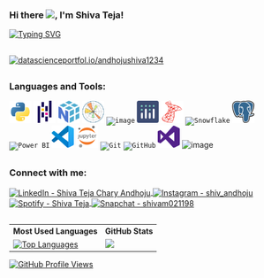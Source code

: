 ### Hi there <img src="https://raw.githubusercontent.com/MartinHeinz/MartinHeinz/master/wave.gif" width="30px">, I'm Shiva Teja!
[![Typing SVG](https://readme-typing-svg.herokuapp.com?font=Ubuntu&weight=500&size=21&duration=6000&pause=200&color=35B7F1&center=true&vCenter=true&width=600&height=45&lines=I+am+a+Business+Intelligence+Database+Analyst;Portfolio%3A+DataSciencePortfol.io%2Fandhojushiva1234;LinkedIn%3A+Shiva+Teja+Chary+Andhoju)](https://git.io/typing-svg)

##
<!-- Compact Portfolio Badge with Smaller Text -->
<a href="https://www.datascienceportfol.io/andhojushiva1234" target="_blank">
  <img height="40" width="300" 
       src="https://img.shields.io/badge/datascienceportfol.io%2Fandhojushiva1234-📊-35B7F1?style=flat&logoColor=white" 
       alt="datascienceportfol.io/andhojushiva1234"/>
</a>


##

### Languages and Tools:
<code><img height="40" width="40" src="https://raw.githubusercontent.com/github/explore/main/topics/python/python.png" alt="Python"/></code>
<code><img height="40" width="40" src="https://raw.githubusercontent.com/devicons/devicon/master/icons/pandas/pandas-original.svg" alt="Pandas"/></code>
<code><img height="40" width="40" src="https://raw.githubusercontent.com/devicons/devicon/master/icons/numpy/numpy-original.svg" alt="NumPy"/></code>
<code><img height="40" width="40" src="https://raw.githubusercontent.com/devicons/devicon/master/icons/matplotlib/matplotlib-original.svg" alt="Matplotlib"/></code>
<code><img width="40" height="40" alt="image" src="https://github.com/user-attachments/assets/f204a12e-6e36-42c5-bbe8-b71910d55039" alt="Seaborn"/></code>
<code><img height="40" width="40" src="https://raw.githubusercontent.com/devicons/devicon/master/icons/plotly/plotly-original.svg" alt="Plotly"/></code>
<code><img height="40" width="40" src="https://raw.githubusercontent.com/devicons/devicon/master/icons/microsoftsqlserver/microsoftsqlserver-plain.svg" alt="Sqlserver"/></code>
<code><img height="40" width="40" src="https://raw.githubusercontent.com/gilbarbara/logos/main/logos/snowflake-icon.svg" alt="Snowflake"/></code>
<code><img height="40" width="40" src="https://raw.githubusercontent.com/github/explore/main/topics/postgresql/postgresql.png" alt="PostgreSQL"/></code>
<code><img height="40" width="40" src="https://raw.githubusercontent.com/microsoft/PowerBI-Icons/main/SVG/Power-BI.svg" alt="Power BI"/></code>
<code><img height="40" width="40" src="https://raw.githubusercontent.com/github/explore/main/topics/visual-studio-code/visual-studio-code.png" alt="VS Code"/></code>
<code><img height="40" width="40" src="https://raw.githubusercontent.com/github/explore/main/topics/jupyter-notebook/jupyter-notebook.png" alt="Jupyter Notebook"/></code>
<code><img height="40" width="40" src="https://upload.wikimedia.org/wikipedia/commons/3/3f/Git_icon.svg" alt="Git"/></code>
<code><img height="40" width="40" src="https://github.githubassets.com/images/modules/logos_page/GitHub-Mark.png" alt="GitHub"/></code>
<code><img height="40" width="40" src="https://raw.githubusercontent.com/devicons/devicon/master/icons/visualstudio/visualstudio-plain.svg" alt="Visual Studio"/></code>
</code><img width="40" height="40" alt="image" src="https://github.com/user-attachments/assets/4d61db55-28b3-4cec-afa4-4a0a9da8ca4f" /></code>

##


### Connect with me:
<p align="left">
  <!-- LinkedIn -->
  <a href="https://www.linkedin.com/in/shiva-teja-chary-andhoju/" target="blank">
    <img align="center" src="https://raw.githubusercontent.com/rahuldkjain/github-profile-readme-generator/master/src/images/icons/Social/linked-in-alt.svg" alt="LinkedIn - Shiva Teja Chary Andhoju" height="30" width="40" />
  </a>

  <!-- Instagram -->
  <a href="https://www.instagram.com/shiv_andhoju?igsh=MWpwYmd3NjdmNnlpdA==" target="blank">
    <img align="center" src="https://raw.githubusercontent.com/rahuldkjain/github-profile-readme-generator/master/src/images/icons/Social/instagram.svg" alt="Instagram - shiv_andhoju" height="30" width="40" />
  </a>

  <!-- Spotify -->
  <a href="https://open.spotify.com/user/3165jhoqrcyryu4e4e2izmuwpg2y?si=5yeemytyRG6cYzipKErAog" target="blank">
    <img align="center" src="https://raw.githubusercontent.com/rahuldkjain/github-profile-readme-generator/master/src/images/icons/Social/spotify.svg" alt="Spotify - Shiva Teja" height="30" width="40" />
  </a>

  <!-- Snapchat -->
  <a href="https://www.snapchat.com/add/shivam021198?share_id=zluBk_xmyzg&locale=en-IN" target="blank">
    <img align="center" src="https://raw.githubusercontent.com/rahuldkjain/github-profile-readme-generator/master/src/images/icons/Social/snapchat.svg" alt="Snapchat - shivam021198" height="30" width="40" />
  </a>


##

<div align="center">
  <table border="0">
    <tr>
      <th>Most Used Languages</th>
      <th>GitHub Stats</th>
    </tr>
    <tr>
      <td>
        <a href="https://github.com/Shiva-teja-chary-andhoju">
          <img height="180em" src="https://github-readme-stats.vercel.app/api/top-langs/?username=Shiva-teja-chary-andhoju&layout=compact&langs_count=6&hide=html,css,cmake,makefile&bg_color=ffffff&title_color=35B7F1&text_color=000000" alt="Top Languages"/>
        </a>
      </td>
      <td>
        <a href="https://github.com/Shiva-teja-chary-andhoju">
          <img src="https://github-readme-stats.vercel.app/api?username=Shiva-teja-chary-andhoju&show_icons=true&number_format=long&border_radius=20&rank_icon=percentile&ring_color=35B7F1&bg_color=ffffff&title_color=35B7F1&text_color=000000&icon_color=35B7F1" width="700" />
        </a>
      </td>
    </tr>
  </table>
</div>

<!-- GitHub Profile Views Badge -->
<a href="https://github.com/Shiva-teja-chary-andhoju" target="_blank">
  <img height="50" width="150" 
       src="https://komarev.com/ghpvc/?username=Shiva-teja-chary-andhoju&label=📈+Profile+Views&color=35B7F1&style=flat" 
       alt="GitHub Profile Views"/>
</a>

















